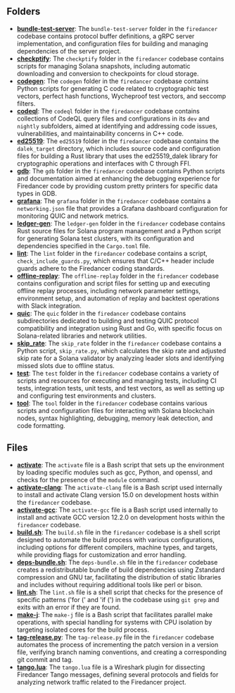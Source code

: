 ## Folders
- **[bundle-test-server](contrib/bundle-test-server.driver.md)**: The `bundle-test-server` folder in the `firedancer` codebase contains protocol buffer definitions, a gRPC server implementation, and configuration files for building and managing dependencies of the server project.
- **[checkptify](contrib/checkptify.driver.md)**: The `checkptify` folder in the `firedancer` codebase contains scripts for managing Solana snapshots, including automatic downloading and conversion to checkpoints for cloud storage.
- **[codegen](contrib/codegen.driver.md)**: The `codegen` folder in the `firedancer` codebase contains Python scripts for generating C code related to cryptographic test vectors, perfect hash functions, Wycheproof test vectors, and seccomp filters.
- **[codeql](contrib/codeql.driver.md)**: The `codeql` folder in the `firedancer` codebase contains collections of CodeQL query files and configurations in its `dev` and `nightly` subfolders, aimed at identifying and addressing code issues, vulnerabilities, and maintainability concerns in C++ code.
- **[ed25519](contrib/ed25519.driver.md)**: The `ed25519` folder in the `firedancer` codebase contains the `dalek_target` directory, which includes source code and configuration files for building a Rust library that uses the ed25519_dalek library for cryptographic operations and interfaces with C through FFI.
- **[gdb](contrib/gdb.driver.md)**: The `gdb` folder in the `firedancer` codebase contains Python scripts and documentation aimed at enhancing the debugging experience for Firedancer code by providing custom pretty printers for specific data types in GDB.
- **[grafana](contrib/grafana.driver.md)**: The `grafana` folder in the `firedancer` codebase contains a `networking.json` file that provides a Grafana dashboard configuration for monitoring QUIC and network metrics.
- **[ledger-gen](contrib/ledger-gen.driver.md)**: The `ledger-gen` folder in the `firedancer` codebase contains Rust source files for Solana program management and a Python script for generating Solana test clusters, with its configuration and dependencies specified in the `Cargo.toml` file.
- **[lint](contrib/lint.driver.md)**: The `lint` folder in the `firedancer` codebase contains a script, `check_include_guards.py`, which ensures that C/C++ header include guards adhere to the Firedancer coding standards.
- **[offline-replay](contrib/offline-replay.driver.md)**: The `offline-replay` folder in the `firedancer` codebase contains configuration and script files for setting up and executing offline replay processes, including network parameter settings, environment setup, and automation of replay and backtest operations with Slack integration.
- **[quic](contrib/quic.driver.md)**: The `quic` folder in the `firedancer` codebase contains subdirectories dedicated to building and testing QUIC protocol compatibility and integration using Rust and Go, with specific focus on Solana-related libraries and network utilities.
- **[skip_rate](contrib/skip_rate.driver.md)**: The `skip_rate` folder in the `firedancer` codebase contains a Python script, `skip_rate.py`, which calculates the skip rate and adjusted skip rate for a Solana validator by analyzing leader slots and identifying missed slots due to offline status.
- **[test](contrib/test.driver.md)**: The `test` folder in the `firedancer` codebase contains a variety of scripts and resources for executing and managing tests, including CI tests, integration tests, unit tests, and test vectors, as well as setting up and configuring test environments and clusters.
- **[tool](contrib/tool.driver.md)**: The `tool` folder in the `firedancer` codebase contains various scripts and configuration files for interacting with Solana blockchain nodes, syntax highlighting, debugging, memory leak detection, and code formatting.

## Files
- **[activate](contrib/activate.driver.md)**: The `activate` file is a Bash script that sets up the environment by loading specific modules such as gcc, Python, and openssl, and checks for the presence of the `module` command.
- **[activate-clang](contrib/activate.driver.md-clang)**: The `activate-clang` file is a Bash script used internally to install and activate Clang version 15.0 on development hosts within the `firedancer` codebase.
- **[activate-gcc](contrib/activate.driver.md-gcc)**: The `activate-gcc` file is a Bash script used internally to install and activate GCC version 12.2.0 on development hosts within the `firedancer` codebase.
- **[build.sh](contrib/build.sh.driver.md)**: The `build.sh` file in the `firedancer` codebase is a shell script designed to automate the build process with various configurations, including options for different compilers, machine types, and targets, while providing flags for customization and error handling.
- **[deps-bundle.sh](contrib/deps-bundle.sh.driver.md)**: The `deps-bundle.sh` file in the `firedancer` codebase creates a redistributable bundle of build dependencies using Zstandard compression and GNU tar, facilitating the distribution of static libraries and includes without requiring additional tools like perl or bison.
- **[lint.sh](contrib/lint.driver.md.sh)**: The `lint.sh` file is a shell script that checks for the presence of specific patterns ('for (' and 'if (') in the codebase using `git grep` and exits with an error if they are found.
- **[make-j](contrib/make-j.driver.md)**: The `make-j` file is a Bash script that facilitates parallel make operations, with special handling for systems with CPU isolation by targeting isolated cores for the build process.
- **[tag-release.py](contrib/tag-release.py.driver.md)**: The `tag-release.py` file in the `firedancer` codebase automates the process of incrementing the patch version in a version file, verifying branch naming conventions, and creating a corresponding git commit and tag.
- **[tango.lua](contrib/tango.lua.driver.md)**: The `tango.lua` file is a Wireshark plugin for dissecting Firedancer Tango messages, defining several protocols and fields for analyzing network traffic related to the Firedancer project.
